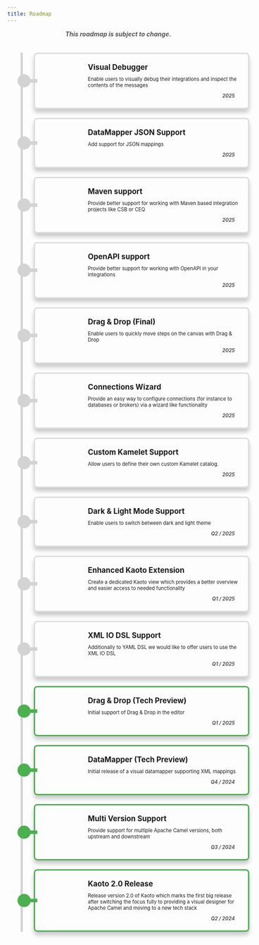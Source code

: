 ```yaml
---
title: Roadmap
---
```


<style>
h1 {
    text-align: center;
}

.roadmap-container {
    display: flex;
    flex-direction: column;
    gap: 20px;
    position: relative;
    padding-left: 60px;
}

.roadmap-timeline {
    position: absolute;
    left: 30px; /* Adjusted to center the circle */
    top: 0;
    width: 5px;
    background: lightgray;
    height: 100%; /* Adjusted to cover the height of the container */
}

.roadmap-card {
    display: flex;
    align-items: center;
    border: 3px solid #ddd;
    border-radius: 8px;
    padding: 20px;
    width: 100%;
    box-shadow: 0 8px 10px rgba(0, 0, 0, 0.2);
    position: relative;
}

.roadmap-card.completed {
    border-color: #4CAF50;
    border-width: 3px; /* Increased border width */
}

.roadmap-card .icon {
    font-size: 40px;
    background-size: cover; 
    background-repeat: no-repeat; 
    width: 60px; 
    height: 60px; 
    flex: 0 0 80px 80px;
    display: flex;
    align-items: center;
    justify-content: center;
    margin-right: 40px;
}

.roadmap-card .content {
    flex: 1;
}

.roadmap-card .content h3 {
    margin: 0;
    font-size: 1.2em;
    font-weight: bold;
}

.roadmap-card .content p {
    margin: 10px 0;
    font-size: 0.8em;
}

.roadmap-card .content .delivery-time {
    font-style: italic;
    color: #555;
    font-weight: bold;
    font-size: 0.8em;
    text-align: right;
    padding-right: 10px
}

.roadmap-card::before {
    content: '';
    position: absolute;
    left: -40px; /* Adjusted to center the circle */
    top: 50%;
    transform: translateY(-50%);
    width: 20px;
    height: 20px;
    border-radius: 50%;
    border: 5px solid lightgray;
    background: lightgray;
}

.roadmap-card.completed::before {
    background: #4CAF50;
    border: 5px solid #4CAF50;
    left: -40px; /* Adjusted to center the circle */
}

.roadmap-card::after {
    content: '';
    position: absolute;
    left: -20px; /* Adjusted to align with the circle */
    top: 50%;
    transform: translateY(-50%);
    width: 19px;
    height: 2px;
    background: lightgray;
    border: 3px solid lightgray;
}

.roadmap-card.completed::after {
    background: #4CAF50;
    border: 3px solid #4CAF50;
}

.roadmap-description {
    text-align: center;
    font-style: italic;
    color: #555;
    font-weight: bold;
    font-size: 1em;
    padding-bottom: 20px
}
</style>

<p class="roadmap-description">
This roadmap is subject to change.
</p>


<div class="roadmap-container">
    <div class="roadmap-timeline"></div>
    <div class="roadmap-card">
        <div class="icon" style="background-image: url('./bug.png');"></div>
        <div class="content">
            <h3>Visual Debugger</h3>
            <p>Enable users to visually debug their integrations and inspect the contents of the messages</p>
            <div class="delivery-time">2025</div>
        </div>
    </div>
    <div class="roadmap-card">
        <div class="icon" style="background-image: url('./datamapper.png');"></div>
        <div class="content">
            <h3>DataMapper JSON Support</h3>
            <p>Add support for JSON mappings</p>
            <div class="delivery-time">2025</div>
        </div>
    </div>
    <div class="roadmap-card">
        <div class="icon" style="background-image: url('./build.png');"></div>
        <div class="content">
            <h3>Maven support</h3>
            <p>Provide better support for working with Maven based integration projects like CSB or CEQ</p>
            <div class="delivery-time">2025</div>
        </div>
    </div>
    <div class="roadmap-card">
        <div class="icon" style="background-image: url('./openapi.svg');"></div>
        <div class="content">
            <h3>OpenAPI support</h3>
            <p>Provide better support for working with OpenAPI in your integrations</p>
            <div class="delivery-time">2025</div>
        </div>
    </div>
    <div class="roadmap-card">
        <div class="icon" style="background-image: url('./stop.png');"></div>
        <div class="content">
            <h3>Drag & Drop (Final)</h3>
            <p>Enable users to quickly move steps on the canvas with Drag & Drop</p>
            <div class="delivery-time">2025</div>
        </div>
    </div>
    <div class="roadmap-card">
        <div class="icon" style="background-image: url('./puzzle.png');"></div>
        <div class="content">
            <h3>Connections Wizard</h3>
            <p>Provide an easy way to configure connections (for instance to databases or brokers) via a wizard like functionality</p>
            <div class="delivery-time">2025</div>
        </div>
    </div>
    <div class="roadmap-card">
        <div class="icon" style="background-image: url('./camel-logo.svg');"></div>
        <div class="content">
            <h3>Custom Kamelet Support</h3>
            <p>Allow users to define their own custom Kamelet catalog.</p>
            <div class="delivery-time">2025</div>
        </div>
    </div>
    <div class="roadmap-card">
        <div class="icon" style="background-image: url('./darklightmode.png');"></div>
        <div class="content">
            <h3>Dark & Light Mode Support</h3>
            <p>Enable users to switch between dark and light theme</p>
            <div class="delivery-time">Q2 / 2025</div>
        </div>
    </div>
    <div class="roadmap-card">
        <div class="icon" style="background-image: url('./vscode.svg');"></div>
        <div class="content">
            <h3>Enhanced Kaoto Extension</h3>
            <p>Create a dedicated Kaoto view which provides a better overview and easier access to needed functionality</p>
            <div class="delivery-time">Q1 / 2025</div>
        </div>
    </div>
    <div class="roadmap-card">
        <div class="icon" style="background-image: url('./xmlsupport.png');"></div>
        <div class="content">
            <h3>XML IO DSL Support</h3>
            <p>Additionally to YAML DSL we would like to offer users to use the XML IO DSL</p>
            <div class="delivery-time">Q1 / 2025</div>
        </div>
    </div>
    <div class="roadmap-card completed">
        <div class="icon" style="background-image: url('./stop.png');"></div>
        <div class="content">
            <h3>Drag & Drop (Tech Preview)</h3>
            <p>Initial support of Drag & Drop in the editor</p>
            <div class="delivery-time">Q1 / 2025</div>
        </div>
    </div>
    <div class="roadmap-card completed">
        <div class="icon" style="background-image: url('./datamapper.png');"></div>
        <div class="content">
            <h3>DataMapper (Tech Preview)</h3>
            <p>Initial release of a visual datamapper supporting XML mappings</p>
            <div class="delivery-time">Q4 / 2024</div>
        </div>
    </div>
    <div class="roadmap-card completed">
        <div class="icon" style="background-image: url('./camel-logo.svg');"></div>
        <div class="content">
            <h3>Multi Version Support</h3>
            <p>Provide support for multiple Apache Camel versions, both upstream and downstream</p>
            <div class="delivery-time">Q3 / 2024</div>
        </div>
    </div>
    <div class="roadmap-card completed">
        <div class="icon" style="background-image: url('./logo-kaoto.png');"></div>
        <div class="content">
            <h3>Kaoto 2.0 Release</h3>
            <p>Release version 2.0 of Kaoto which marks the first big release after switching the focus fully to providing a visual designer for Apache Camel and moving to a new tech stack</p>
            <div class="delivery-time">Q2 / 2024</div>
        </div>
    </div>
</div>

